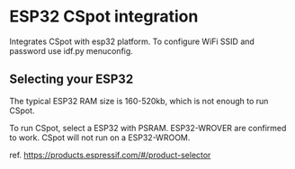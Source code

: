 # ESP32 CSpot integration

Integrates CSpot with esp32 platform. To configure WiFi SSID and password use idf.py menuconfig.


## Selecting your ESP32

The typical ESP32 RAM size is 160-520kb, which is not enough to run CSpot.

To run CSpot, select a ESP32 with PSRAM. ESP32-WROVER are confirmed to work.
CSpot will not run on a ESP32-WROOM.

ref. https://products.espressif.com/#/product-selector
